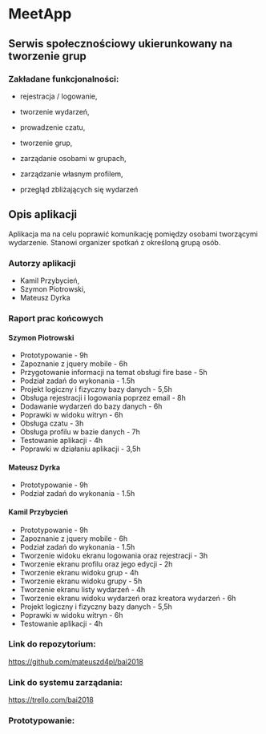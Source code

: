 
# MeetApp
## Serwis społecznościowy ukierunkowany na tworzenie grup

### Zakładane funkcjonalności:

* rejestracja / logowanie,

* tworzenie wydarzeń,

* prowadzenie czatu,

* tworzenie grup,

* zarządanie osobami w grupach,

* zarządzanie własnym profilem,

* przegląd zbliżających się wydarzeń

## Opis aplikacji
Aplikacja ma na celu poprawić komunikację pomiędzy osobami tworzącymi wydarzenie. Stanowi organizer spotkań z określoną grupą osób.  
### Autorzy aplikacji
- Kamil Przybycień,
- Szymon Piotrowski,
- Mateusz Dyrka

### Raport prac końcowych

#### Szymon Piotrowski
- Prototypowanie - 9h
- Zapoznanie z jquery mobile - 6h
- Przygotowanie informacji na temat obsługi fire base - 5h
- Podział zadań do wykonania - 1.5h
- Projekt logiczny i fizyczny bazy danych - 5,5h
- Obsługa rejestracji i logowania poprzez email - 8h
- Dodawanie wydarzeń do bazy danych - 6h
- Poprawki w widoku witryn - 6h
- Obsługa czatu - 3h
- Obsługa profilu w bazie danych - 7h
- Testowanie aplikacji - 4h
- Poprawki w działaniu aplikacji - 3,5h

#### Mateusz Dyrka

- Prototypowanie - 9h
- Podział zadań do wykonania - 1.5h

#### Kamil Przybycień

- Prototypowanie - 9h
- Zapoznanie z jquery mobile - 6h
- Podział zadań do wykonania - 1.5h
- Tworzenie widoku ekranu logowania oraz rejestracji - 3h
- Tworzenie ekranu profilu oraz jego edycji - 2h
- Tworzenie ekranu widoku grup - 4h
- Tworzenie ekranu widoku grupy - 5h
- Tworzenie ekranu listy wydarzeń - 4h
- Tworzenie ekranu widoku wydarzeń oraz kreatora wydarzeń - 6h
- Projekt logiczny i fizyczny bazy danych - 5,5h
- Poprawki w widoku witryn - 6h
- Testowanie aplikacji - 4h


### Link do repozytorium:
https://github.com/mateuszd4pl/bai2018


### Link do systemu zarządania: 
https://trello.com/bai2018

### Prototypowanie:
